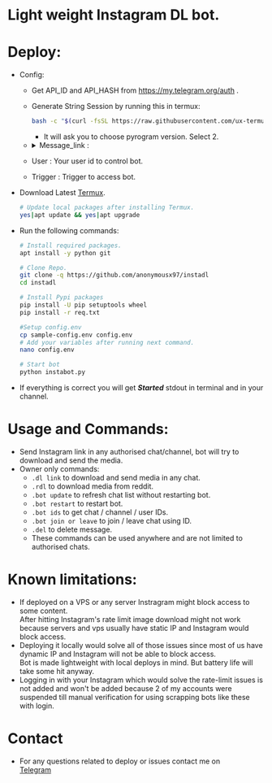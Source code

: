# Light weight Instagram DL bot.

# Deploy:

 * Config:
   * Get API_ID and API_HASH from https://my.telegram.org/auth .
   * Generate String Session by running this in termux: 
     ```bash 
     bash -c "$(curl -fsSL https://raw.githubusercontent.com/ux-termux/string/main/Termux.sh)" 
     ```
     * It will ask you to choose pyrogram version. Select 2.

   * <details> 
     <summary> Message_link : </summary>

     * Create a private channel on TG.
     * Send a list of Chat/Channel ids starting with -100 in your log channel like below.
        Edit this message and add chats you want to add in future.
       <p align="right"><img src="https://telegra.ph/file/394daa80fd53c895cbe6e.jpg"</p>
     * Bot will automatically download links in those chats/channels.
     * Now copy that message's link and you will get something like  
       https://t.me/c/123456789/1
     * So your values would be LOG=-100123456789, MESSAGE=1
     </details>

   * User : Your user id to control bot.
   * Trigger : Trigger to access bot.


 * Download Latest [Termux](https://github.com/termux/termux-app/releases).
    ```bash
    # Update local packages after installing Termux.
    yes|apt update && yes|apt upgrade
    ```

 * Run the following commands:
    ```bash
    # Install required packages.
    apt install -y python git

    # Clone Repo.
    git clone -q https://github.com/anonymousx97/instadl
    cd instadl

    # Install Pypi packages
    pip install -U pip setuptools wheel
    pip install -r req.txt

    #Setup config.env
    cp sample-config.env config.env
    # Add your variables after running next command.
    nano config.env

    # Start bot
    python instabot.py 
    ```

 * If everything is correct you will get <b><i>Started</i></b> stdout in terminal and in your channel.

# Usage and Commands:
 * Send Instagram link in any authorised chat/channel, bot will try to download and send the media.  
 * Owner only commands:
   * `.dl link` to download and send media in any chat.
   * `.rdl` to download media from reddit.
   * `.bot update` to refresh chat list without restarting bot.
   * `.bot restart` to restart bot.
   * `.bot ids` to get chat / channel / user IDs.
   * `.bot join or leave` to join / leave chat using ID.
   * `.del` to delete message.
   * These commands can be used anywhere and are not limited to authorised chats.

# Known limitations:
 * If deployed on a VPS or any server Instragram might block access to some content.  
 After hitting Instagram's rate limit image download might not work because servers and vps usually have static IP and Instagram would block access.
 * Deploying it locally would solve all of those issues since most of us have dynamic IP and Instagram will not be able to block access.  
 Bot is made lightweight with local deploys in mind. But battery life will take some hit anyway.
 * Logging in with your Instagram which would solve the rate-limit issues is not added and won't be added because 2 of my accounts were suspended till manual verification for using scrapping bots like these with login.  

# Contact
 * For any questions related to deploy or issues contact me on  
 [Telegram](https://t.me/anonymousx97)

